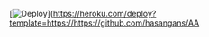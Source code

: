 [![Deploy](https://www.herokucdn.com/deploy/button.svg)](https://heroku.com/deploy?template=https://https://github.com/hasangans/AA
